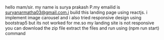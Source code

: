 hello mam/sir. my name is surya prakash P.my emailid is suryanarmatha03@gmail.com.i build this landing page using reactjs.
i implement image carousel and i also tried responsive design using bootstrap5 but its not worked for me.so my landing site is not responsive
you can download the zip file extract the files and run using (npm run start) command
